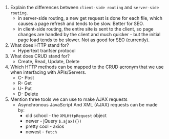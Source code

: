 1.  Explain the differences between `client-side routing` and `server-side routing`.
    - in server-side routing, a new get request is done for each file, which causes a page refresh and tends to be slow. Better for SEO.
    - in client-side routing, the entire site is sent to the client, so page changes are handled by the client and much quicker - but the initial page load tends to be slower. Not as good for SEO (currently).
2.  What does HTTP stand for?
    - Hypertext tranfser protocol
3.  What does CRUD stand for?
    - Create, Read, Update, Delete
4.  Which HTTP methods can be mapped to the CRUD acronym that we use when interfacing with APIs/Servers.
    - C- Post
    - R- Get
    - U- Put
    - D- Delete
5.  Mention three tools we can use to make AJAX requests
    - Asynchronous JavaScript And XML (AJAX) requests can be made by:
      - old school - the `XMLHttpRequest` object
      - newer - jQuery `$.ajax({})`
      - pretty cool - axios
      - newest - `fetch`
